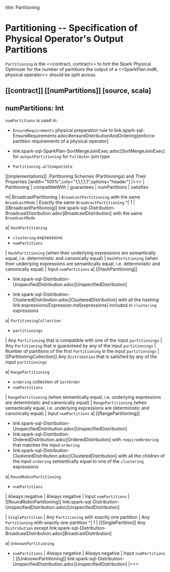 title: Partitioning

# Partitioning -- Specification of Physical Operator's Output Partitions

`Partitioning` is the <<contract, contract>> to hint the Spark Physical Optimizer for the number of partitions the output of a <<SparkPlan.md#, physical operator>> should be split across.

[[contract]]
[[numPartitions]]
[source, scala]
----
numPartitions: Int
----

`numPartitions` is used in:

* `EnsureRequirements` physical preparation rule to link:spark-sql-EnsureRequirements.adoc#ensureDistributionAndOrdering[enforce partition requirements of a physical operator]

* link:spark-sql-SparkPlan-SortMergeJoinExec.adoc[SortMergeJoinExec] for `outputPartitioning` for `FullOuter` join type
* `Partitioning.allCompatible`

[[implementations]]
.Partitioning Schemes (Partitionings) and Their Properties
[width="100%",cols="1,1,1,1,1",options="header"]
|===
| Partitioning
| compatibleWith
| guarantees
| numPartitions
| satisfies

m| BroadcastPartitioning
| `BroadcastPartitioning` with the same `BroadcastMode`
| Exactly the same `BroadcastPartitioning`
^| 1
| [[BroadcastPartitioning]] link:spark-sql-Distribution-BroadcastDistribution.adoc[BroadcastDistribution] with the same `BroadcastMode`

a| `HashPartitioning`

* `clustering` expressions
* `numPartitions`

| `HashPartitioning` (when their underlying expressions are semantically equal, i.e. deterministic and canonically equal)
| `HashPartitioning` (when their underlying expressions are semantically equal, i.e. deterministic and canonically equal)
| Input `numPartitions`
a| [[HashPartitioning]]

* link:spark-sql-Distribution-UnspecifiedDistribution.adoc[UnspecifiedDistribution]

* link:spark-sql-Distribution-ClusteredDistribution.adoc[ClusteredDistribution] with all the hashing link:expressions/Expression.md[expressions] included in `clustering` expressions

a| `PartitioningCollection`

* `partitionings`

| Any `Partitioning` that is compatible with one of the input `partitionings`
| Any `Partitioning` that is guaranteed by any of the input `partitionings`
| Number of partitions of the first `Partitioning` in the input `partitionings`
| [[PartitioningCollection]] Any `Distribution` that is satisfied by any of the input `partitionings`

a| `RangePartitioning`

* `ordering` collection of `SortOrder`
* `numPartitions`

| `RangePartitioning` (when semantically equal, i.e. underlying expressions are deterministic and canonically equal)
| `RangePartitioning` (when semantically equal, i.e. underlying expressions are deterministic and canonically equal)
| Input `numPartitions`
a| [[RangePartitioning]]

* link:spark-sql-Distribution-UnspecifiedDistribution.adoc[UnspecifiedDistribution]
* link:spark-sql-Distribution-OrderedDistribution.adoc[OrderedDistribution] with `requiredOrdering` that matches the input `ordering`
* link:spark-sql-Distribution-ClusteredDistribution.adoc[ClusteredDistribution] with all the children of the input `ordering` semantically equal to one of the `clustering` expressions

a| `RoundRobinPartitioning`

* `numPartitions`

| Always negative
| Always negative
| Input `numPartitions`
| [[RoundRobinPartitioning]] link:spark-sql-Distribution-UnspecifiedDistribution.adoc[UnspecifiedDistribution]

| `SinglePartition`
| Any `Partitioning` with exactly one partition
| Any `Partitioning` with exactly one partition
^| 1
| [[SinglePartition]] Any `Distribution` except link:spark-sql-Distribution-BroadcastDistribution.adoc[BroadcastDistribution]

a| `UnknownPartitioning`

* `numPartitions`
| Always negative
| Always negative
| Input `numPartitions`
| [[UnknownPartitioning]] link:spark-sql-Distribution-UnspecifiedDistribution.adoc[UnspecifiedDistribution]
|===
